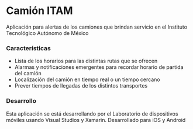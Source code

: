 # Camión ITAM

Aplicación para alertas de los camiones que brindan servicio en el Instituto Tecnológico Autónomo de México

### Características

+ Lista de los horarios para las distintas rutas que se ofrecen
+ Alarmas y notificaciones emergentes para recordar horario de partida del camión
+ Localización del camión en tiempo real o un tiempo cercano
+ Prever tiempos de llegadas de los distintos transportes

### Desarrollo

Esta aplicación se está desarrollando por el Laboratorio de dispositivos móviles usando Visual Studios y Xamarin. Desarrollado para iOS y Android